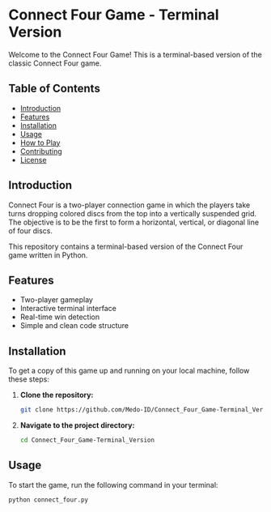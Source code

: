 # Connect Four Game - Terminal Version

Welcome to the Connect Four Game! This is a terminal-based version of the classic Connect Four game.

## Table of Contents

- [Introduction](#introduction)
- [Features](#features)
- [Installation](#installation)
- [Usage](#usage)
- [How to Play](#how-to-play)
- [Contributing](#contributing)
- [License](#license)

## Introduction

Connect Four is a two-player connection game in which the players take turns dropping colored discs from the top into a vertically suspended grid. The objective is to be the first to form a horizontal, vertical, or diagonal line of four discs.

This repository contains a terminal-based version of the Connect Four game written in Python.

## Features

- Two-player gameplay
- Interactive terminal interface
- Real-time win detection
- Simple and clean code structure

## Installation

To get a copy of this game up and running on your local machine, follow these steps:

1. **Clone the repository:**
   ```sh
   git clone https://github.com/Medo-ID/Connect_Four_Game-Terminal_Version.git
   ```
2. **Navigate to the project directory:**
   ```sh
   cd Connect_Four_Game-Terminal_Version
   ```

## Usage

To start the game, run the following command in your terminal:

```sh
python connect_four.py
```
